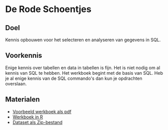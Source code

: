 # De Rode Schoentjes

## Doel

Kennis opbouwen voor het selecteren en analyseren van gegevens in SQL.

## Voorkennis

Enige kennis over tabellen en data in tabellen is fijn. Het is niet nodig om al kennis van SQL te hebben.
Het werkboek begint met de basis van SQL. Heb je al enige kennis van de SQL commando's dan kun je opdrachten overslaan.

## Materialen

- [Voorbeeld werkboek als pdf](/werkboek/Rode-Schoentjes---Data-Analysis.pdf)
- [Werkboek in R](/notebook/de-rode-Schoentjes.Rmd)
- [Dataset als Zip-bestand](/dataset/Rode%20Schoentjes.zip)
